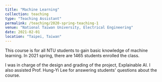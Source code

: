 ```yaml
---
title: "Machine Learning"
collection: teaching
type: "Teaching Assistant"
permalink: /teaching/2020-spring-teaching-1
venue: "National Taiwan University, Electrical Engineering"
date: 2021-02-01
location: "Taipei, Taiwan"
---
```


This course is for all NTU students to gain basic knowledge of machine learning. In 2021 spring, there are 1465 students enrolled the class.

I was in charge of the design and grading of the project, Explainable AI. I also assisted Prof. Hung-Yi Lee for answering students' questions about the course.

